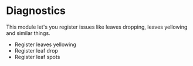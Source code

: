 ﻿# Diagnostics
This module let's you register issues like leaves dropping, leaves yellowing and similar things.

- Register leaves yellowing
- Register leaf drop
- Register leaf spots